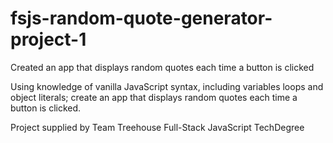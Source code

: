 # fsjs-random-quote-generator-project-1
Created an app that displays random quotes each time a button is clicked

Using knowledge of vanilla JavaScript syntax, including variables loops and object literals; create an app that displays random quotes each time a button is clicked.

Project supplied by Team Treehouse Full-Stack JavaScript TechDegree

